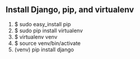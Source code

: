 ## Install Django, pip, and virtualenv

1. $ sudo easy_install pip
2. $ sudo pip install virtualenv
3. $ virtualenv venv
4. $ source venv/bin/activate
5. (venv) pip install django
